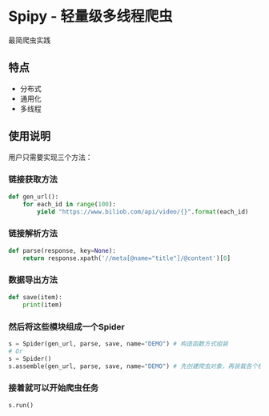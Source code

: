 # Spipy - 轻量级多线程爬虫

最简爬虫实践

## 特点

- 分布式
- 通用化
- 多线程
  
## 使用说明

用户只需要实现三个方法：

### 链接获取方法

``` python
def gen_url():
    for each_id in range(100):
        yield "https://www.biliob.com/api/video/{}".format(each_id)
```

### 链接解析方法

``` python
def parse(response, key=None):
    return response.xpath('//meta[@name="title"]/@content')[0]
```

### 数据导出方法

``` python
def save(item):
    print(item)
```

### 然后将这些模块组成一个Spider

``` python
s = Spider(gen_url, parse, save, name="DEMO") # 构造函数方式组装
# Or
s = Spider()
s.assemble(gen_url, parse, save, name="DEMO") # 先创建爬虫对象，再装载各个模块
```

### 接着就可以开始爬虫任务

``` python
s.run()
```
